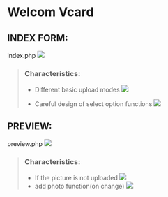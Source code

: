 # Welcom Vcard

## INDEX FORM:
index.php
![](https://i.imgur.com/6Lss1k8.jpg)

> ### Characteristics:
> - Different basic upload modes
>   ![](https://i.imgur.com/P5vrl87.png)
>
> - Careful design of select option functions
    ![](https://i.imgur.com/Bl6s6pJ.png)

## PREVIEW:
preview.php
![](https://i.imgur.com/scsQulE.jpg)
> ### Characteristics:
> - If the picture is not uploaded
>![](https://i.imgur.com/RY7kn1g.png)
> - add photo function(on change)
> ![](https://i.imgur.com/hhkeeII.png)
